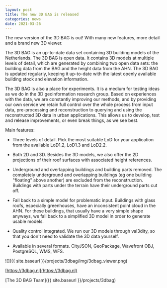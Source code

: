 ```yaml
---
layout: post
title: The new 3D BAG is released
categories: news
date: 2021-03-26
---
```

The new version of the 3D BAG is out! With many new features, more detail and a brand new 3D viewer.

The 3D BAG is an up-to-date data set containing 3D building models of the Netherlands. The 3D BAG is open data. It contains 3D models at multiple levels of detail, which are generated by combining two open data sets: the building data from the BAG and the height data from the AHN. The 3D BAG is updated regularly, keeping it up-to-date with the latest openly available building stock and elevation information.

The 3D BAG is also a place for experiments. It is a medium for testing ideas as we do in the 3D geoinformation research group. Based on experiences with the data, we are constantly improving our methods, and by providing our own service we retain full control over the whole process from input data, pre-processing and reconstruction to querying and using the reconstructed 3D data in urban applications. This allows us to develop, test and release improvements, or even break things, as we see best.

Main features:

* Three levels of detail. Pick the most suitable LoD for your application from the available LoD1.2, LoD1.3 and LoD2.2.

* Both 2D and 3D. Besides the 3D models, we also offer the 2D projections of their roof surfaces with associated height references.

* Underground and overlapping buildings and building parts removed. The completely underground and overlapping buildings (eg one building "floating" above another) are excluded from the reconstruction. Buildings with parts under the terrain have their underground parts cut off.

* Fall back to a simple model for problematic input. Buildings with glass roofs, especially greenhouses, have an inconsistent point cloud in the AHN. For these buildings, that usually have a very simple shape anyways, we fall back to a simplified 3D model in order to generate usable models.

* Quality control integrated. We run our 3D models through val3dity, so that you don't need to validate the 3D data yourself.

* Available in several formats. CityJSON, GeoPackage, Wavefront OBJ, PostgreSQL, WMS, WFS.

![]({{ site.baseurl }}/projects/3dbag/img/3dbag_viewer.png)

[https://3dbag.nl](https://3dbag.nl)


[The 3D BAG Team]({{ site.baseurl }}/projects/3dbag)